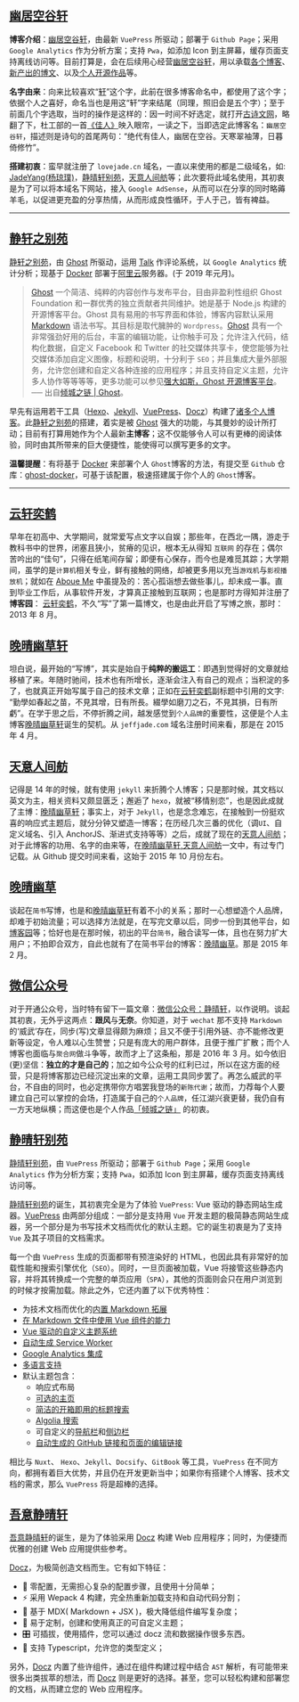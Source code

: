 ## [幽居空谷轩](latest-vuepress-blog.html)

**博客介绍**：[幽居空谷轩](https://www.lovejade.cn/?utm_source=lovejade.cn)，由最新 `VuePress` 所驱动；部署于 `Github Page`；采用 `Google Analytics` 作为分析方案；支持 `Pwa`，如添加 Icon 到主屏幕，缓存页面支持离线访问等。目前打算是，会在后续用心经营[幽居空谷轩](https://www.lovejade.cn/?utm_source=lovejade.cn)，用以承载[各个博客](https://www.lovejade.cn/zh/blog/)、[新产出的博文](https://www.lovejade.cn/zh/article/)、以及[个人开源作品](https://www.lovejade.cn/zh/works/)等。

**名字由来**：向来比较喜欢“[轩](https://baike.baidu.com/item/轩/55500)”这个字，此前在很多博客命名中，都使用了这个字；依据个人之喜好，命名当也是用这“轩”字来结尾（同理，照旧会是五个字）；至于前面几个字选取，当时的操作是这样的：因一时间不好选定，就打开[古诗文网](https://www.gushiwen.org/?utm_source=site.lovejade.cn)，略翻了下，杜工部的一首[《佳人》](https://baike.baidu.com/item/佳人/3690867)映入眼帘，一读之下，当即选定此博客名：`幽居空谷轩`，描述则是诗句的首尾两句：“绝代有佳人，幽居在空谷。天寒翠袖薄，日暮倚修竹”。

**搭建初衷**：蛮早就注册了 `lovejade.cn` 域名，一直以来使用的都是二级域名，如: [JadeYang(杨琼璞)](https://github.lovejade.cn/)，[静晴轩别苑](https://nice.lovejade.cn)，[天意人间舫](https://blog.lovejade.cn)等；此次要将此域名使用，其初衷是为了可以将本域名下网站，接入 `Google AdSense`，从而可以在分享的同时略薅羊毛，以促进更充盈的分享热情，从而形成良性循环，于人于己，皆有裨益。

---

## [静轩之别苑](ghost-blog.html)

[静轩之别苑](https://quickapp.lovejade.cn/?utm_source=nice.lovejade.cn)，由 [Ghost](https://site.lovejade.cn/post/5c3f3151a5957e07a40b30ff) 所驱动，运用 [Talk](https://site.lovejade.cn/post/5c40aeaaa5957e07a40b3101) 作评论系统，以 `Google Analytics` 统计分析；现基于 [Docker](https://site.lovejade.cn/post/5b7036890f8719053c094d68) 部署于[阿里云](https://site.lovejade.cn/post/5b3e412d615bf842b6091041)服务器。(于 2019 年元月)。

> [Ghost](https://site.lovejade.cn/post/5c3f3151a5957e07a40b30ff) 一个简洁、纯粹的内容创作与发布平台，目由非盈利性组织 Ghost Foundation 和一群优秀的独立贡献者共同维护。她是基于 Node.js 构建的开源博客平台。Ghost 具有易用的书写界面和体验，博客内容默认采用 [Markdown](https://site.lovejade.cn/tags/Markdown) 语法书写。其目标是取代臃肿的 `Wordpress`。[Ghost](https://site.lovejade.cn/post/5c3f3151a5957e07a40b30ff) 具有一个非常强劲好用的后台，丰富的编辑功能，让你触手可及；允许注入代码，结构化数据，自定义 Facebook 和 Twitter 的社交媒体共享卡，使您能够为社交媒体添加自定义图像，标题和说明，十分利于 `SEO`；并且集成大量外部服务，允许您创建和自定义各种连接的应用程序；并且支持自定义主题，允许多人协作等等等等，更多功能可以参见[强大如斯，Ghost 开源博客平台](https://quickapp.lovejade.cn/ghost-open-source-blog-platform/)。── 出自[倾城之链 | Ghost](https://site.lovejade.cn/post/5c3f3151a5957e07a40b30ff)。

早先有运用若干工具（[Hexo](https://site.lovejade.cn/post/5c4c56d5a5957e07a40b3116)、[Jekyll](https://site.lovejade.cn/post/5c4c59c1a5957e07a40b3118)、[VuePress](https://site.lovejade.cn/post/5b2298f5d1c6ca419a9f7e00)、[Docz](https://site.lovejade.cn/post/5b225adfd1c6ca419a9f7dfe)）构建了[诸多个人博客](https://nice.lovejade.cn/zh/blog/)。此[静轩之别苑](https://quickapp.lovejade.cn/)的搭建，着实是被 [Ghost](https://site.lovejade.cn/post/5c3f3151a5957e07a40b30ff) 强大的功能，与其曼妙的设计所打动；目前有打算用她作为个人最新**主博客**；这不仅能够令人可以有更棒的阅读体验，同时由其所带来的巨大便捷性，能使得可以撰写更多的文字。

**温馨提醒**：有将基于 [Docker](https://site.lovejade.cn/post/5b7036890f8719053c094d68) 来部署个人 `Ghost`博客的方法，有提交至 `Github` 仓库：[ghost-docker](https://github.com/nicejade/play-with-docker/tree/master/ghost)，可基于该配置，极速搭建属于你个人的 `Ghost`博客。

---

## [云轩奕鹤](csdn-blog.html)

早年在初高中、大学期间，就常爱写点文字以自娱；那些年，在西北一隅，游走于教科书中的世界，闭塞且狭小，贫瘠的见识，根本无从得知 `互联网` 的存在；偶尔苦吟出的“佳句”，只得在纸笔间存留；即便有心保存，而今也是难觅其踪；大学期间，虽学的是`计算机`相关专业，鲜有接触的网络，却被更多用以充当`游戏机`与`影视播放机`；就如在 [Aboue Me](https://jeffjade.com/about-me/) 中虽提及的：苦心孤诣想去做些事儿，却未成一事。直到毕业工作后，从事软件开发，才算真正接触到互联网；也是那时方得知并注册了**博客园**： [云轩奕鹤](https://www.cnblogs.com/jadeboy/)，不久“写”了第一篇博文，也是由此开启了写博之旅，那时：2013 年 8 月。

## [晚晴幽草轩](hexo-blog.html)

坦白说，最开始的“写博”，其实是始自于**纯粹的搬运工**：即遇到觉得好的文章就给移植了来。年随时驰间，技术也有所增长，逐渐会注入有自己的观点；当积淀的多了，也就真正开始写属于自己的技术文章；正如在[云轩奕鹤](https://www.cnblogs.com/jadeboy/)副标题中引用的文字: “勤學如春起之苗，不見其增，日有所長。綴學如磨刀之石，不見其損，日有所虧”。在学于思之后，不停折腾之间，越发感觉到`个人品牌`的重要性，这便是个人主博客[晚晴幽草轩](https://jeffjade.com/)诞生的契机。从 `jeffjade.com` 域名注册时间来看，那是在 2015 年 4 月。

## [天意人间舫](jekyll-blog.html)

记得是 14 年的时候，就有使用 `jekyll` 来折腾个人博客；只是那时候，其文档以英文为主，相关资料又颇显匮乏；邂逅了 `hexo`，就被“移情别恋”，也是因此成就了主博：[晚晴幽草轩](https://jeffjade.com/)；事实上，对于 `Jekyll`，也是念念难忘，在接触到一份挺欢喜的响应式主题后，就分分钟又塑造一博客；在历经几次三番的优化（调`UI`、自定义域名、引入 AnchorJS、渐进式支持等等）之后，成就了现在的[天意人间舫](https://blog.lovejade.cn/)；对于此博客的功用、名字的由来等，在[晚晴幽草轩,天意人间舫](https://jeffjade.com/2016/01/22/2016-01-22-jeffjade-and-nicejade/)一文中，有过专门记载。从 Github 提交时间来看，这始于 2015 年 10 月份左右。

## [晚晴幽草](jianshu-blog.html)

谈起在`简书`写博，也是和[晚晴幽草轩](https://jeffjade.com/)有着不小的关系；那时一心想塑造个人品牌，却难于初始流量；可以选择方法就是，在写完文章以后，同步一份到其他平台，如[博客园](https://www.cnblogs.com/jadeboy/)等；恰好也是在那时候，初出的平台`简书`，融合读写一体，且也在努力扩大用户；不拍即合双方，自此也就有了在简书平台的博客：[晚晴幽草](https://www.jianshu.com/u/9aae3d8f4c3d)。那是 2015 年 2 月。

## [微信公众号](wechat-blog.html)

对于开通公众号，当时特有留下一篇文章：[微信公众号：静晴轩](https://jeffjade.com/2016/03/23/2016-03-23-toss-wechat-public_no)，以作说明。谈起其初衷，无外乎这两点：**跟风**与**无奈**。你知道，对于 `wechat` 那不支持 `Markdown` 的‘威武’存在，同步(写)文章显得颇为麻烦；且又不便于引用外链、亦不能修改更新等设定，令人难以心生赞誉；只是有庞大的用户群体，且便于推广扩散；而个人博客也面临与`聚合网`做斗争等，故而才上了这条船，那是 2016 年 3 月。如今依旧(更)坚信：**独立的才是自己的**；加之如今公众号的红利已过，所以在这方面的经营，只是将博客那边已经沉淀出来的文章，运用工具同步罢了。再怎么威武的平台，不自由的同时，也必定携带你方唱罢我登场的`新陈代谢`；故而，力荐每个人要建立自己可以掌控的会场，打造属于自己的`个人品牌`，任江湖兴衰更替，我仍自有一方天地纵横；而这便也是个人作品[「倾城之链」](https://site.lovejade.cn/?utm_source=nice.lovejade.cn) 的初衷。

## [静晴轩别苑](vuepress-blog.html)

[静晴轩别苑](https://nice.lovejade.cn)，由 `VuePress` 所驱动；部署于 `Github Page`；采用 `Google Analytics` 作为分析方案；支持 `Pwa`，如添加 Icon 到主屏幕，缓存页面支持离线访问等。

[静晴轩别苑](https://nice.lovejade.cn)的诞生，其初衷完全是为了体验 `VuePress`: Vue 驱动的静态网站生成器。[VuePress](https://vuepress.vuejs.org/) 由两部分组成：一部分是支持用 `Vue` 开发主题的极简静态网站生成器，另一个部分是为书写技术文档而优化的默认主题。它的诞生初衷是为了支持 `Vue` 及其子项目的文档需求。

每一个由 `VuePress` 生成的页面都带有预渲染好的 HTML，也因此具有非常好的加载性能和搜索引擎优化（`SEO`）。同时，一旦页面被加载，Vue 将接管这些静态内容，并将其转换成一个完整的单页应用（`SPA`），其他的页面则会只在用户浏览到的时候才按需加载。除此之外，它还内置了以下优秀特性：

- 为技术文档而优化的[内置 Markdown 拓展](https://vuepress.vuejs.org/zh/guide/markdown.html)
- [在 Markdown 文件中使用 Vue 组件的能力](https://vuepress.vuejs.org/zh/guide/using-vue.html)
- [Vue 驱动的自定义主题系统](https://vuepress.vuejs.org/zh/guide/custom-themes.html)
- [自动生成 Service Worker](https://vuepress.vuejs.org/zh/config/#serviceworker)
- [Google Analytics 集成](https://vuepress.vuejs.org/zh/config/#ga)
- [多语言支持](https://vuepress.vuejs.org/zh/guide/i18n.html)
- 默认主题包含：
  - 响应式布局
  - [可选的主页](https://vuepress.vuejs.org/zh/default-theme-config/#%E9%A6%96%E9%A1%B5)
  - [简洁的开箱即用的标题搜索](https://vuepress.vuejs.org/zh/default-theme-config/#%E5%86%85%E7%BD%AE%E6%90%9C%E7%B4%A2)
  - [Algolia 搜索](https://vuepress.vuejs.org/zh/default-theme-config/#algolia-%E6%90%9C%E7%B4%A2)
  - 可自定义的[导航栏](https://vuepress.vuejs.org/zh/default-theme-config/#%E5%AF%BC%E8%88%AA%E6%A0%8F)和[侧边栏](https://vuepress.vuejs.org/zh/default-theme-config/#%E4%BE%A7%E8%BE%B9%E6%A0%8F)
  - [自动生成的 GitHub 链接和页面的编辑链接](https://vuepress.vuejs.org/zh/default-theme-config/#git-%E4%BB%93%E5%BA%93%E5%92%8C%E7%BC%96%E8%BE%91%E9%93%BE%E6%8E%A5)

相比与 `Nuxt`、 `Hexo`、`Jekyll`、`Docsify`、`GitBook` 等工具，`VuePress` 在不同方向，都拥有着巨大优势，并且仍在开发更新当中；如果你有搭建个人博客、技术文档的需求，那么 `VuePress` 将是超棒的选择。

## [吾意静晴轩](docz-blog.html)

[吾意静晴轩](https://docz.lovejade.cn)的诞生，是为了体验采用 [Docz](https://www.docz.site/) 构建 Web 应用程序；同时，为便捷而优雅的创建 Web 应用提供些参考。

[Docz](https://www.docz.site/)，为极简创造文档而生。它有如下特征：

- 🧘 零配置，无需担心复杂的配置步骤，且使用十分简单；
- ⚡️ 采用 Wepack 4 构建，完全热重新加载支持和自动代码分割；
- 📝 基于 MDX( Markdown + JSX )，极大降低组件编写复杂度；
- 💅 易于定制，创建和使用真正的可自定义主题；
- 🎛 可插拔，使用插件，您可以通过 docz 流和数据操作很多东西。
- 🔐 支持 Typescript，允许您的类型定义；

另外，[Docz](https://www.docz.site/) 内置了些许组件，通过在组件构建过程中结合 `AST` 解析，有可能带来很多出类拔萃的想法，而 [Docz](https://www.docz.site/) 则是更好的选择。甚至，您可以轻松构建和部署您的文档，从而建立您的 Web 应用程序。

<Advertisement />
